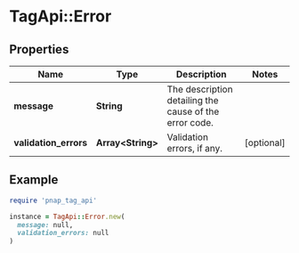 # TagApi::Error

## Properties

| Name | Type | Description | Notes |
| ---- | ---- | ----------- | ----- |
| **message** | **String** | The description detailing the cause of the error code. |  |
| **validation_errors** | **Array&lt;String&gt;** | Validation errors, if any. | [optional] |

## Example

```ruby
require 'pnap_tag_api'

instance = TagApi::Error.new(
  message: null,
  validation_errors: null
)
```

